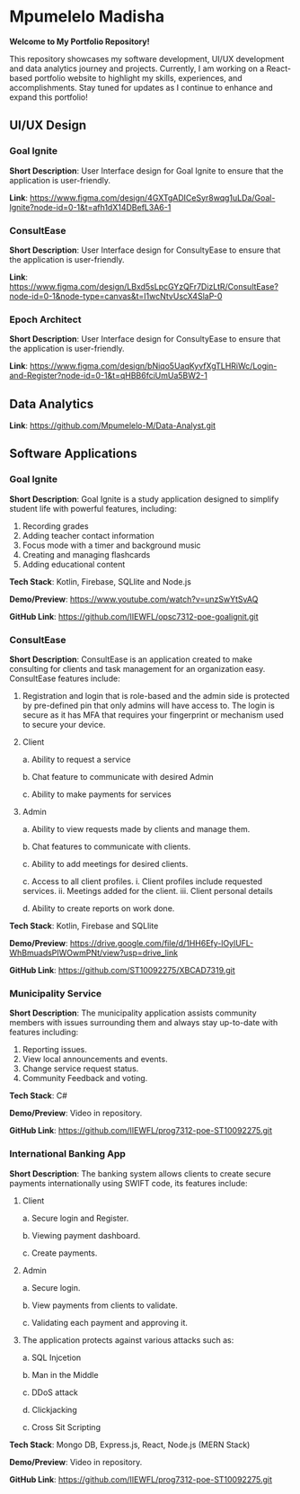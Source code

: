 # Mpumelelo Madisha
**Welcome to My Portfolio Repository!**

This repository showcases my software development, UI/UX development and data analytics journey and projects. Currently, I am working on a React-based portfolio website to highlight my skills, experiences, and accomplishments. Stay tuned for updates as I continue to enhance and expand this portfolio!

## UI/UX Design

### Goal Ignite 
**Short Description**: User Interface design for Goal Ignite to ensure that the application is user-friendly.

**Link**: https://www.figma.com/design/4GXTgADICeSyr8wqg1uLDa/Goal-Ignite?node-id=0-1&t=afh1dX14DBefL3A6-1

### ConsultEase
**Short Description**: User Interface design for ConsultyEase to ensure that the application is user-friendly.

**Link**: https://www.figma.com/design/LBxd5sLpcGYzQFr7DizLtR/ConsultEase?node-id=0-1&node-type=canvas&t=I1wcNtvUscX4SlaP-0

### Epoch Architect
**Short Description**: User Interface design for ConsultyEase to ensure that the application is user-friendly.

**Link**: https://www.figma.com/design/bNiqo5UaqKyvfXgTLHRiWc/Login-and-Register?node-id=0-1&t=qHBB6fciUmUa5BW2-1

## Data Analytics
**Link**: https://github.com/Mpumelelo-M/Data-Analyst.git

## Software Applications

### Goal Ignite
**Short Description**: Goal Ignite is a study application designed to simplify student life with powerful features, including:
1. Recording grades
2. Adding teacher contact information
3. Focus mode with a timer and background music
4. Creating and managing flashcards
5. Adding educational content

**Tech Stack**: Kotlin, Firebase, SQLlite and Node.js

**Demo/Preview**: https://www.youtube.com/watch?v=unzSwYtSvAQ

**GitHub Link**: https://github.com/IIEWFL/opsc7312-poe-goalignit.git 

### ConsultEase
**Short Description**: ConsultEase is an application created to make consulting for clients and task management for an organization easy. ConsultEase features include:
1. Registration and login that is role-based and the admin side is protected by pre-defined pin that only admins will have access to. The login is secure as it has MFA that requires your fingerprint or mechanism used to secure your device.
2. Client

   a. Ability to request a service

   b. Chat feature to communicate with desired Admin

   c. Ability to make payments for services

4. Admin

   a. Ability to view requests made by clients and manage them.

   b. Chat features to communicate with clients.

   c. Ability to add meetings for desired clients.

   c. Access to all client profiles.
     i. Client profiles include requested services.
     ii. Meetings added for the client.
     iii. Client personal details

   d. Ability to create reports on work done.

**Tech Stack**: Kotlin, Firebase and SQLlite

**Demo/Preview**: https://drive.google.com/file/d/1HH6Efy-lOylUFL-WhBmuadsPIWOwmPNt/view?usp=drive_link 

**GitHub Link**: https://github.com/ST10092275/XBCAD7319.git

### Municipality Service
**Short Description**: The municipality application assists community members with issues surrounding them and always stay up-to-date with features including:
1. Reporting issues.
2. View local announcements and events.
3. Change service request status.
4. Community Feedback and voting.

**Tech Stack**: C#

**Demo/Preview**: Video in repository.

**GitHub Link**: https://github.com/IIEWFL/prog7312-poe-ST10092275.git

### International Banking App
**Short Description**: The banking system allows clients to create secure payments internationally using SWIFT code, its features include:
1. Client
   
   a. Secure login and Register.
   
   b. Viewing payment dashboard.

   c. Create payments.
   
2. Admin

   a. Secure login.

   b. View payments from clients to validate.

   c. Validating each payment and approving it.
   
3. The application protects against various attacks such as:
   
   a. SQL Injcetion

   b. Man in the Middle

   c. DDoS attack

   d. Clickjacking

   c. Cross Sit Scripting
   
**Tech Stack**: Mongo DB, Express.js, React, Node.js (MERN Stack)

**Demo/Preview**: Video in repository.

**GitHub Link**: https://github.com/IIEWFL/prog7312-poe-ST10092275.git
